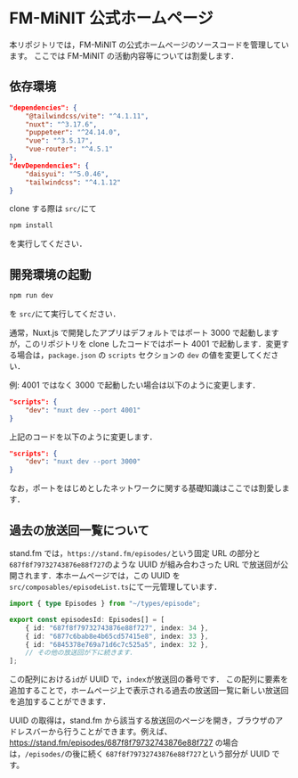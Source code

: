 # FM-MiNIT 公式ホームページ

本リポジトリでは，FM-MiNIT の公式ホームページのソースコードを管理しています。
ここでは FM-MiNIT の活動内容等については割愛します．

## 依存環境

```json:package.json
"dependencies": {
    "@tailwindcss/vite": "^4.1.11",
    "nuxt": "^3.17.6",
    "puppeteer": "^24.14.0",
    "vue": "^3.5.17",
    "vue-router": "^4.5.1"
},
"devDependencies": {
    "daisyui": "^5.0.46",
    "tailwindcss": "^4.1.12"
}
```

clone する際は `src/`にて

```bash
npm install
```

を実行してください．

## 開発環境の起動

```bash
npm run dev
```

を `src/`にて実行してください．

通常，Nuxt.js で開発したアプリはデフォルトではポート 3000 で起動しますが，このリポジトリを clone したコードではポート 4001 で起動します．変更する場合は，`package.json` の `scripts` セクションの `dev` の値を変更してください．

例: 4001 ではなく 3000 で起動したい場合は以下のように変更します．

```json
"scripts": {
    "dev": "nuxt dev --port 4001"
}
```

上記のコードを以下のように変更します．

```json
"scripts": {
    "dev": "nuxt dev --port 3000"
}
```

なお，ポートをはじめとしたネットワークに関する基礎知識はここでは割愛します．

## 過去の放送回一覧について

stand.fm では，`https://stand.fm/episodes/`という固定 URL の部分と`687f8f79732743876e88f727`のような UUID が組み合わさった URL で放送回が公開されます．本ホームページでは，この UUID を`src/composables/episodeList.ts`にて一元管理しています．

```ts
import { type Episodes } from "~/types/episode";

export const episodesId: Episodes[] = [
    { id: "687f8f79732743876e88f727", index: 34 },
    { id: "6877c6bab8e4b65cd57415e8", index: 33 },
    { id: "6845378e769a71d6c7c525a5", index: 32 },
    // その他の放送回が下に続きます．
];
```

この配列における`id`が UUID で，`index`が放送回の番号です．
この配列に要素を追加することで，ホームページ上で表示される過去の放送回一覧に新しい放送回を追加することができます．

UUID の取得は，stand.fm から該当する放送回のページを開き，ブラウザのアドレスバーから行うことができます。例えば、https://stand.fm/episodes/687f8f79732743876e88f727 の場合は，`/episodes/`の後に続く `687f8f79732743876e88f727`という部分が UUID です。
